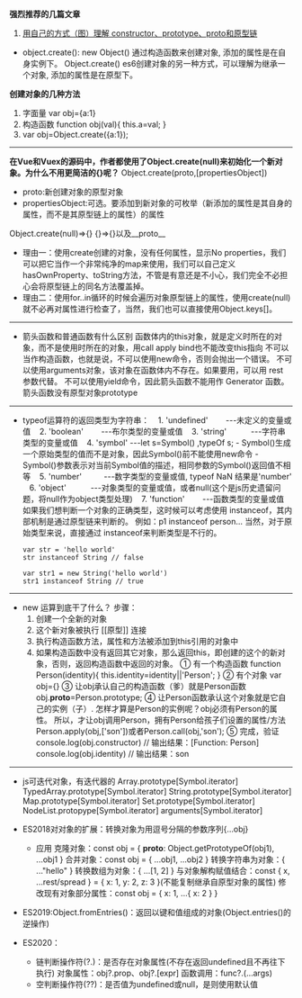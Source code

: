 **强烈推荐的几篇文章**
1. [用自己的方式（图）理解 constructor、prototype、proto和原型链](https://juejin.im/post/5cc99fdfe51d453b440236c3)

- object.create():
new Object() 通过构造函数来创建对象, 添加的属性是在自身实例下。
Object.create() es6创建对象的另一种方式，可以理解为继承一个对象, 添加的属性是在原型下。

**创建对象的几种方法**
1. 字面量 var obj={a:1}
2. 构造函数 function obj(val){
    this.a=val;
   }
3. var obj=Object.create({a:1});
------
**在Vue和Vuex的源码中，作者都使用了Object.create(null)来初始化一个新对象。为什么不用更简洁的{}呢？**
Object.create(proto,[propertiesObject])
- proto:新创建对象的原型对象
- propertiesObject:可选。要添加到新对象的可枚举（新添加的属性是其自身的属性，而不是其原型链上的属性）的属性

Object.create(null)=>{}
{}=>{}以及__proto__
- 理由一：使用create创建的对象，没有任何属性，显示No properties，我们可以把它当作一个非常纯净的map来使用，我们可以自己定义hasOwnProperty、toString方法，不管是有意还是不小心，我们完全不必担心会将原型链上的同名方法覆盖掉。
- 理由二：使用for..in循环的时候会遍历对象原型链上的属性，使用create(null)就不必再对属性进行检查了，当然，我们也可以直接使用Object.keys[]。
---

- 箭头函数和普通函数有什么区别
函数体内的this对象，就是定义时所在的对象，而不是使用时所在的对象，用call apply bind也不能改变this指向
不可以当作构造函数，也就是说，不可以使用new命令，否则会抛出一个错误。
不可以使用arguments对象，该对象在函数体内不存在。如果要用，可以用 rest 参数代替。
不可以使用yield命令，因此箭头函数不能用作 Generator 函数。
箭头函数没有原型对象prototype

---
- typeof运算符的返回类型为字符串：
   1. 'undefined'        ---未定义的变量或值
   2. 'boolean'          ---布尔类型的变量或值
   3. 'string'           ---字符串类型的变量或值
   4. 'symbol'           ---let s=Symbol() ,typeOf s;
      - Symbol()生成一个原始类型的值而不是对象，因此Symbol()前不能使用new命令
      - Symbol()参数表示对当前Symbol值的描述，相同参数的Symbol()返回值不相等
   5. 'number'           ---数字类型的变量或值, typeof NaN 结果是'number'
   6. 'object'           ---对象类型的变量或值，或者null(这个是js历史遗留问题，将null作为object类型处理)
   7. 'function'         ---函数类型的变量或值
  如果我们想判断一个对象的正确类型，这时候可以考虑使用 instanceof，其内部机制是通过原型链来判断的。
  例如：p1 instanceof person... 当然，对于原始类型来说，直接通过 instanceof来判断类型是不行的。
   ```
   var str = 'hello world'
   str instanceof String // false
   
   var str1 = new String('hello world')
   str1 instanceof String // true
   ```
-----
- new 运算到底干了什么？
  步骤：
  1. 创建一个全新的对象
  2. 这个新对象被执行 [[原型]] 连接
  3. 执行构造函数方法，属性和方法被添加到this引用的对象中
  4. 如果构造函数中没有返回其它对象，那么返回this，即创建的这个的新对象，否则，返回构造函数中返回的对象。
  ① 有一个构造函数
  function Person(identity){
    this.identity=identity||'Person';
  }
  ② 有个对象
  var obj={}
  ③ 让obj承认自己的构造函数（爹）就是Person函数
  obj.__proto__=Person.prototype;
  ④ 让Person函数承认这个对象就是它自己的实例（子）.
  怎样才算是Person的实例呢？obj必须有Person的属性。
  所以，才让obj调用Person，拥有Person给孩子们设置的属性/方法
  Person.apply(obj,['son'])或者Person.call(obj,'son');
  ⑤ 完成，验证 
  console.log(obj.constructor) // 输出结果：[Function: Person]
  console.log(obj.identity) // 输出结果：son

-------

- js可迭代对象，有迭代器的
  Array.prototype[Symbol.iterator]
  TypedArray.prototype[Symbol.iterator]
  String.prototype[Symbol.iterator]
  Map.prototype[Symbol.iterator]
  Set.prototype[Symbol.iterator]
  NodeList.protopype[Symbol.iterator]
  arguments[Symbol.iterator]

- ES2018对对象的扩展：转换对象为用逗号分隔的参数序列{...obj}
  - 应用
    克隆对象：const obj = { __proto__: Object.getPrototypeOf(obj1), ...obj1 }
    合并对象：const obj = { ...obj1, ...obj2 }
    转换字符串为对象：{ ..."hello" }
    转换数组为对象：{ ...[1, 2] }
    与对象解构赋值结合：const { x, ...rest/spread } = { x: 1, y: 2, z: 3 }(不能复制继承自原型对象的属性)
    修改现有对象部分属性：const obj = { x: 1, ...{ x: 2 } }
- ES2019:Object.fromEntries()：返回以键和值组成的对象(Object.entries()的逆操作)
- ES2020：
  - 链判断操作符(?.)：是否存在对象属性(不存在返回undefined且不再往下执行)
    对象属性：obj?.prop、obj?.[expr]
    函数调用：func?.(...args)
  - 空判断操作符(??)：是否值为undefined或null，是则使用默认值













